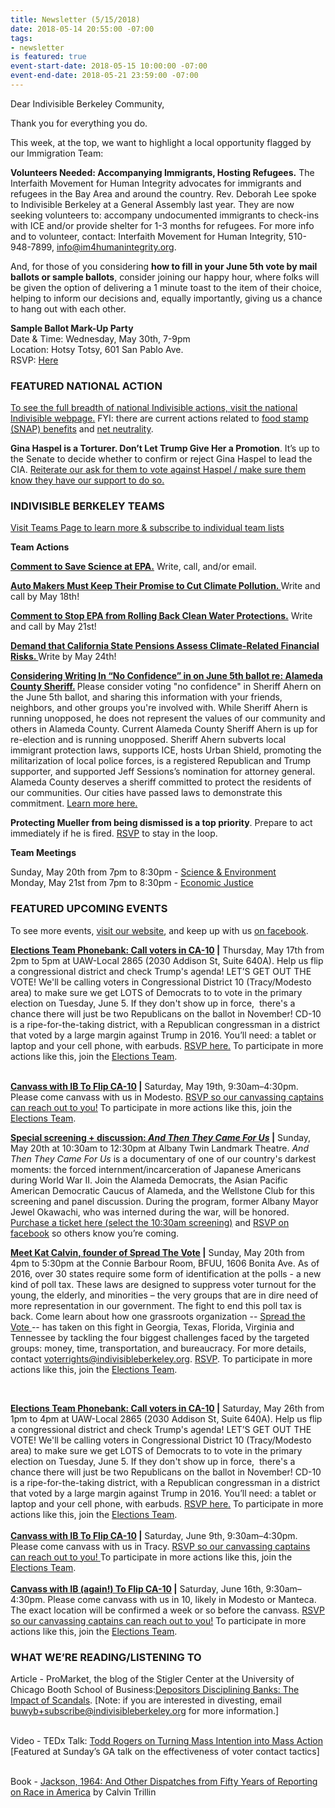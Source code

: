```yaml
---
title: Newsletter (5/15/2018)
date: 2018-05-14 20:55:00 -07:00
tags:
- newsletter
is featured: true
event-start-date: 2018-05-15 10:00:00 -07:00
event-end-date: 2018-05-21 23:59:00 -07:00
---
```


<p>Dear Indivisible Berkeley Community,
</p>
<p>Thank you for everything you do. 
</p>
<p>This week, at the top, we want to highlight a local opportunity flagged by our Immigration Team:
</p>
<p><strong>Volunteers Needed: Accompanying Immigrants, Hosting Refugees.</strong> The Interfaith Movement for Human Integrity advocates for immigrants and refugees in the Bay Area and around the country. Rev. Deborah Lee spoke to Indivisible Berkeley at a General Assembly last year. They are now seeking volunteers to: accompany undocumented immigrants to check-ins with ICE and/or provide shelter for 1-3 months for refugees. For more info and to volunteer, contact: Interfaith Movement for Human Integrity, 510-948-7899, <a href="mailto:info@im4humanintegrity.org">info@im4humanintegrity.org</a>.
</p>
<p>
    And, for those of you considering <strong>how to fill in your June 5th vote by mail ballots or sample ballots</strong>, consider joining our happy hour, where folks will be given the option of delivering a 1 minute toast to the item of their choice, helping to inform our decisions and, equally importantly, giving us a chance to hang out with each other.
</p>
<p><strong>Sample Ballot Mark-Up Party</strong><br>Date & Time: Wednesday, May 30th, 7-9pm<br>Location: Hotsy Totsy, 601 San Pablo Ave.
    <br>
    RSVP: <a href="https://www.indivisibleberkeley.org/event/sample-ballot-mark-up-party">Here</a>
</p>
<h3>FEATURED NATIONAL ACTION
</h3>
<p><a href="https://www.indivisible.org/">To see the full breadth of national Indivisible actions, visit the national Indivisible webpage.</a> FYI: there are current actions related to <a href="https://www.indivisible.org/resource/republicans-trying-sneak-cuts-food-assistance/">food stamp (SNAP) benefits</a> and <a href="https://www.indivisible.org/resource/preserving-net-neutrality-aka-protecting-internet-know/">net neutrality</a>.
</p>
<p><strong>Gina Haspel is a Torturer. Don’t Let Trump Give Her a Promotion</strong>. It’s up to the Senate to decide whether to confirm or reject Gina Haspel to lead the CIA. <a href="http://haspel.indivisible.org/">Reiterate our ask for them to vote against Haspel / make sure them know they have our support to do so.</a>
</p>
<h3>INDIVISIBLE BERKELEY TEAMS
</h3>
<p><a href="https://www.indivisibleberkeley.org/teams">Visit Teams Page to learn more & subscribe to individual team lists</a>
</p>
<p><strong>Team Actions
    </strong>
</p>
<p><a href="https://www.indivisibleberkeley.org/action/comment-to-save-science-at-epa"><strong>Comment to Save Science at EPA.</strong></a><strong></strong> Write, call, and/or email.
</p>
<p><a href="https://www.indivisibleberkeley.org/action/auto-makers-must-keep-their-promise-to-cut-climate-pollution"><strong>Auto Makers Must Keep Their Promise to Cut Climate Pollution. </strong></a>Write and call by May 18th!
</p>
<p><a href="https://www.indivisibleberkeley.org/action/comment-to-stop-epa-from-rolling-back-clean-water-protections"><strong>Comment to Stop EPA from Rolling Back Clean Water Protections.</strong></a><strong></strong> Write and call by May 21st!
</p>
<p><a href="https://www.indivisibleberkeley.org/action/tell-the-california-senate-to-assess-climate-related-financial-risks"><strong>Demand that California State Pensions Assess Climate-Related Financial Risks. </strong></a><strong></strong>Write by May 24th!
</p>
<p><a href="https://www.indivisibleberkeley.org/action/vote-no-confidence-in-sheriff-ahern"><strong>Considering Writing In “No Confidence” in on June 5th ballot re: Alameda County Sheriff.</strong></a><strong> </strong>Please consider voting "no confidence" in Sheriff Ahern on the June 5th ballot, and sharing this information with your friends, neighbors, and other groups you're involved with. While Sheriff Ahern is running unopposed, he does not represent the values of our community and others in Alameda County. Current Alameda County Sheriff Ahern is up for re-election and is running unopposed. Sheriff Ahern subverts local immigrant protection laws, supports ICE, hosts Urban Shield, promoting the militarization of local police forces, is a registered Republican and Trump supporter, and supported Jeff Sessions’s nomination for attorney general. Alameda County deserves a sheriff committed to protect the residents of our communities. Our cities have passed laws to demonstrate this commitment. <a href="https://www.indivisibleberkeley.org/action/vote-no-confidence-in-sheriff-ahern">Learn more here.</a>
</p>
<p><strong>Protecting Mueller from being dismissed is a top priority</strong>. Prepare to act immediately if he is fired. <a href="https://www.trumpisnotabovethelaw.org/event/mueller-firing-rapid-response/18715/signup/">RSVP</a> to stay in the loop.
</p>
<p><strong>Team Meetings</strong>
</p>
<p>Sunday, May 20th from 7pm to 8:30pm - <a href="https://www.indivisibleberkeley.org/event/science-and-environment-team-meeting-a324c8">Science & Environment</a>
    <br>
    Monday, May 21st from 7pm to 8:30pm - <a href="https://www.indivisibleberkeley.org/event/economic-justice-team-meeting-5-slash-20-slash-2018">Economic Justice</a>
</p>
<h3>FEATURED UPCOMING EVENTS
</h3>
<p>To see more events, <a href="https://www.indivisibleberkeley.org/calendar">visit our website</a>, and keep up with us <a href="https://www.facebook.com/pg/BerkeleyIndivisible/events/?ref=page_internal">on facebook</a>.
</p><a href="https://docs.google.com/forms/d/e/1FAIpQLSc3SamfW9NXV8lfIlo9JKAIpRaasqX-9bPUExm9Al-XzwZ96g/viewform"><strong>Elections Team Phonebank: Call voters in CA-10</strong></a><strong> |</strong> Thursday, May 17th from 2pm to 5pm at UAW-Local 2865 (2030 Addison St, Suite 640A). Help us flip a congressional district and check Trump's agenda! LET’S GET OUT THE VOTE! We'll be calling voters in Congressional District 10 (Tracy/Modesto area) to make sure we get LOTS of Democrats to to vote in the primary election on Tuesday, June 5. If they don't show up in force, &nbsp;there's a chance there will just be two Republicans on the ballot in November!  CD-10 is a ripe-for-the-taking district, with a Republican congressman in a district that voted by a large margin against Trump in 2016. You’ll need: a tablet or laptop and your cell phone, with earbuds. <a href="https://docs.google.com/forms/d/e/1FAIpQLSc3SamfW9NXV8lfIlo9JKAIpRaasqX-9bPUExm9Al-XzwZ96g/viewform">RSVP here.</a> To participate in more actions like this, join the <a href="https://www.indivisibleberkeley.org/team/elections">Elections Team</a>.<br>
<p><br><a href="https://www.indivisibleberkeley.org/event/canvass-051918"><strong>Canvass with IB To Flip CA-10</strong></a><strong> |</strong> Saturday, May 19th, 9:30am–4:30pm. Please come canvass with us in Modesto. <a href="mailto:canvassing+owner@indivisibleberkeley.org">RSVP so our canvassing captains can reach out to you!</a> To participate in more actions like this, join the <a href="https://www.indivisibleberkeley.org/team/elections">Elections Team</a>.
</p>
<p><a href="https://www.facebook.com/events/111035263098256"><strong>Special screening + discussion: <em>And Then They Came For Us</em></strong></a><strong> |</strong> Sunday, May 20th at 10:30am to 12:30pm at Albany Twin Landmark Theatre. <em>And Then They Came For Us</em> is a documentary of one of our country's darkest moments: the forced internment/incarceration of Japanese Americans during World War II. Join the Alameda Democrats, the Asian Pacific American Democratic Caucus of Alameda, and the Wellstone Club for this screening and panel discussion. During the program, former Albany Mayor Jewel Okawachi, who was interned during the war, will be honored. <a href="https://www.landmarktheatres.com/san-francisco-east-bay/albany-twin/private-screenings">Purchase a ticket here (select the 10:30am screening)</a> and <a href="https://www.facebook.com/events/111035263098256">RSVP on facebook</a> so others know you’re coming. 
</p>
<p><a href="https://www.indivisibleberkeley.org/event/spreadthevote_052018"><strong>Meet Kat Calvin, founder of Spread The Vote</strong></a><strong> |</strong> Sunday, May 20th from 4pm to 5:30pm at the Connie Barbour Room, BFUU, 1606 Bonita Ave. As of 2016, over 30 states require some form of identification at the polls - a new kind of poll tax. These laws are designed to suppress voter turnout for the young, the elderly, and minorities – the very groups that are in dire need of more representation in our government. The fight to end this poll tax is back. Come learn about how one grassroots organization -- <a href="https://www.spreadthevote.org/">Spread the Vote </a>-- has taken on this fight in Georgia, Texas, Florida, Virginia and Tennessee by tackling the four biggest challenges faced by the targeted groups: money, time, transportation, and bureaucracy. For more details, contact <a href="mailto:voterrights@indivisibleberkeley.org">voterrights@indivisibleberkeley.org</a>. <a href="https://www.indivisibleberkeley.org/event/spreadthevote_052018">RSVP</a>. To participate in more actions like this, join the <a href="https://www.indivisibleberkeley.org/team/elections">Elections Team</a>.
</p><br>
<p><a href="https://www.indivisibleberkeley.org/event/phone-bank-to-cd-10-voters-5-slash-26"><strong>Elections Team Phonebank: Call voters in CA-10</strong></a><strong> |</strong> Saturday, May 26th from 1pm to 4pm at UAW-Local 2865 (2030 Addison St, Suite 640A). Help us flip a congressional district and check Trump's agenda! LET’S GET OUT THE VOTE! We'll be calling voters in Congressional District 10 (Tracy/Modesto area) to make sure we get LOTS of Democrats to to vote in the primary election on Tuesday, June 5. If they don't show up in force, &nbsp;there's a chance there will just be two Republicans on the ballot in November!  CD-10 is a ripe-for-the-taking district, with a Republican congressman in a district that voted by a large margin against Trump in 2016. You’ll need: a tablet or laptop and your cell phone, with earbuds. <a href="https://docs.google.com/forms/d/e/1FAIpQLSeE-5xDb_WVNyxrkeMvchWiHGjWJWZdIQpnnSut6CVmBGKc7g/viewform">RSVP here.</a> To participate in more actions like this, join the <a href="https://www.indivisibleberkeley.org/team/elections">Elections Team</a>.<br><strong><br><a href="https://www.indivisibleberkeley.org/event/canvass-060918">Canvass with IB To Flip CA-10</a> |</strong> Saturday, June 9th, 9:30am–4:30pm. Please come canvass with us in Tracy. <a href="mailto:canvassing+owner@indivisibleberkeley.org">RSVP so our canvassing captains can reach out to you! </a>To participate in more actions like this, join the <a href="https://www.indivisibleberkeley.org/team/elections">Elections Team</a>.<br><br><a href="https://www.indivisibleberkeley.org/event/canvass-061618"><strong>Canvass with IB (again!) To Flip CA-10</strong></a><strong> |</strong> Saturday, June 16th, 9:30am–4:30pm. Please come canvass with us in 10, likely in Modesto or Manteca. The exact location will be confirmed a week or so before the canvass. <a href="mailto:canvassing+owner@indivisibleberkeley.org">RSVP so our canvassing captains can reach out to you!</a> To participate in more actions like this, join the <a href="https://www.indivisibleberkeley.org/team/elections">Elections Team</a>.
</p>
<h3>WHAT WE’RE READING/LISTENING TO
</h3>
<p>Article - ProMarket, the blog of the Stigler Center at the University of Chicago Booth School of Business:<a href="https://promarket.org/depositors-disciplining-banks-impact-scandals/">Depositors Disciplining Banks: The Impact of Scandals</a>. [Note: if you are interested in divesting, email <a href="mailto:buwyb+subscribe@indivisibleberkeley.org">buwyb+subscribe@indivisibleberkeley.org</a> for more information.] 
</p>
<p><br>Video - TEDx Talk: <a href="https://www.youtube.com/watch?v=Fn82cNy52a4">Todd Rogers on Turning Mass Intention into Mass Action</a> [Featured at Sunday’s GA talk on the effectiveness of voter contact tactics] 
</p>
<p><br>Book - <a href="https://www.amazon.com/Jackson-1964-Dispatches-Reporting-America/dp/0399588264">Jackson, 1964: And Other Dispatches from Fifty Years of Reporting on Race in America</a> by Calvin Trillin
</p>